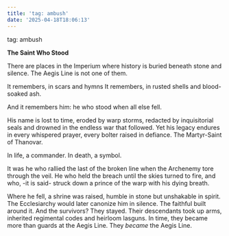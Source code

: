 ```yaml
---
title: 'tag: ambush'
date: '2025-04-18T18:06:13'
---
```


<!-- TOC -->



<!-- /TOC -->

tag: ambush

**The Saint Who Stood**

There are places in the Imperium where history is buried beneath stone and silence. The Aegis Line is not one of them.

It remembers, in scars and hymns
It remembers, in rusted shells and blood-soaked ash.

And it remembers him: he who stood when all else fell.

His name is lost to time, eroded by warp storms, redacted by inquisitorial seals and drowned in the endless war that followed. Yet his legacy endures in every whispered prayer, every bolter raised in defiance. The Martyr-Saint of Thanovar.

In life, a commander. In death, a symbol. 

It was he who rallied the last of the broken line when the Archenemy tore through the veil. He who held the breach until the skies turned to fire, and who, -it is said- struck down a prince of the warp with his dying breath.

Where he fell, a shrine was raised, humble in stone but unshakable in spirit. The Ecclesiarchy would later canonize him in silence. The faithful built around it. And the survivors? They stayed. Their descendants took up arms, inherited regimental codes and heirloom lasguns. In time, they became more than guards at the Aegis Line. They *became* the Aegis Line.
